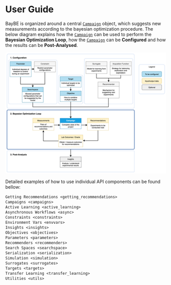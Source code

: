 # User Guide

BayBE is organized around a central [`Campaign`](baybe.campaign.Campaign) object,
which suggests new measurements according to the bayesian optimization
procedure. The below diagram explains how the [`Campaign`](baybe.campaign.Campaign)
can be used to perform the **Bayesian Optimization Loop**, 
how the [`Campaign`](baybe.campaign.Campaign) can be **Configured** and 
how the results can be **Post-Analysed**.

![Transforms](../_static/api_overview.svg)

Detailed examples of how to use individual API components can be found bellow:

```{toctree}
Getting Recommendations <getting_recommendations>
Campaigns <campaigns>
Active Learning <active_learning>
Asynchronous Workflows <async>
Constraints <constraints>
Environment Vars <envvars>
Insights <insights>
Objectives <objectives>
Parameters <parameters>
Recommenders <recommenders>
Search Spaces <searchspace>
Serialization <serialization>
Simulation <simulation>
Surrogates <surrogates>
Targets <targets>
Transfer Learning <transfer_learning>
Utilities <utils>
```